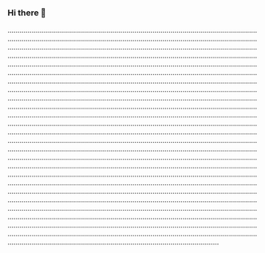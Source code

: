 ### Hi there 👋

.....................................................................................................................................................................................................................................................................................................................................................................................................................................................................................................................................................................................................................................................................................................................................................................................................................................................................................................................................................................................................................................................................................................................................................................................................................................................................................................................................................................................................................................................................................................................................................................................................................................................................................................................................................................................................................................................................................................................................................................................................................................................................................................................................................................................................................................................................................................................................................................................................................................................................................................................................................................................................................................................................................................................................................................................................................................................................................................................................................................................................................................................................................................................................................................................................................................................................................................................................